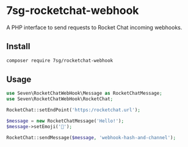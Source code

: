 # 7sg-rocketchat-webhook
A PHP interface to send requests to Rocket Chat incoming webhooks.

## Install

```bash
composer require 7sg/rocketchat-webhook
```

## Usage
```php
use Seven\RocketChatWebHook\Message as RocketChatMessage;
use Seven\RocketChatWebHook\RocketChat;

RocketChat::setEndPoint('https:/rocketchat.url');

$message = new RocketChatMessage('Hello!');
$message->setEmoji('🥳');

RocketChat::sendMessage($message, 'webhook-hash-and-channel');
```
